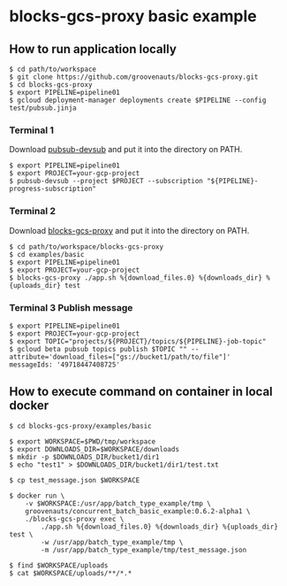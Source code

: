 # blocks-gcs-proxy basic example

## How to run application locally

```
$ cd path/to/workspace
$ git clone https://github.com/groovenauts/blocks-gcs-proxy.git
$ cd blocks-gcs-proxy
$ export PIPELINE=pipeline01
$ gcloud deployment-manager deployments create $PIPELINE --config test/pubsub.jinja
```

### Terminal 1

Download [pubsub-devsub](https://github.com/akm/pubsub-devsub/releases) and put it into the directory on PATH.

```
$ export PIPELINE=pipeline01
$ export PROJECT=your-gcp-project
$ pubsub-devsub --project $PROJECT --subscription "${PIPELINE}-progress-subscription"
```

### Terminal 2

Download [blocks-gcs-proxy](https://github.com/groovenauts/blocks-gcs-proxy/releases) and put it into the directory on PATH.

```
$ cd path/to/workspace/blocks-gcs-proxy
$ cd examples/basic
$ export PIPELINE=pipeline01
$ export PROJECT=your-gcp-project
$ blocks-gcs-proxy ./app.sh %{download_files.0} %{downloads_dir} %{uploads_dir} test
```

### Terminal 3 Publish message

```
$ export PIPELINE=pipeline01
$ export PROJECT=your-gcp-project
$ export TOPIC="projects/${PROJECT}/topics/${PIPELINE}-job-topic"
$ gcloud beta pubsub topics publish $TOPIC "" --attribute='download_files=["gs://bucket1/path/to/file"]'
messageIds: '49718447408725'
```


## How to execute command on container in local docker

```
$ cd blocks-gcs-proxy/examples/basic

$ export WORKSPACE=$PWD/tmp/workspace
$ export DOWNLOADS_DIR=$WORKSPACE/downloads
$ mkdir -p $DOWNLOADS_DIR/bucket1/dir1
$ echo "test1" > $DOWNLOADS_DIR/bucket1/dir1/test.txt

$ cp test_message.json $WORKSPACE

$ docker run \
    -v $WORKSPACE:/usr/app/batch_type_example/tmp \
    groovenauts/concurrent_batch_basic_example:0.6.2-alpha1 \
    ./blocks-gcs-proxy exec \
        ./app.sh %{download_files.0} %{downloads_dir} %{uploads_dir} test \
        -w /usr/app/batch_type_example/tmp \
        -m /usr/app/batch_type_example/tmp/test_message.json

$ find $WORKSPACE/uploads
$ cat $WORKSPACE/uploads/**/*.*
```

